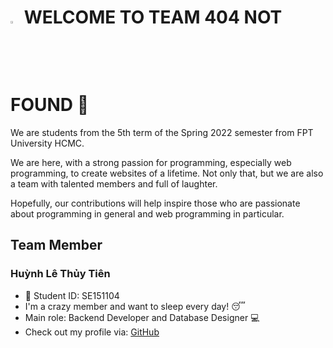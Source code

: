 # <img src=".github/profile/imgs/team-logo.png" width="3%"> WELCOME TO TEAM 404 NOT FOUND :wave:

We are students from the 5th term of the Spring 2022 semester from FPT University HCMC. 

We are here, with a strong passion for programming, especially web programming, to create websites of a lifetime. Not only that, but we are also a team with talented members and full of laughter. 

Hopefully, our contributions will help inspire those who are passionate about programming in general and web programming in particular.

## Team Member

### Huỳnh Lê Thủy Tiên
- :bookmark: Student ID: SE151104
- I'm a crazy member and want to sleep every day! :sleeping:	
- Main role: Backend Developer and Database Designer :computer:
- Check out my profile via: [GitHub](https://github.com/tienhuynh-tn)
